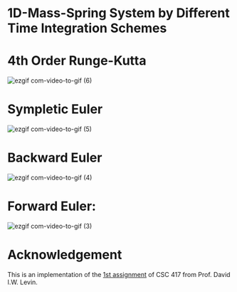 # 1D-Mass-Spring System by Different Time Integration Schemes

# 4th Order Runge-Kutta

![ezgif com-video-to-gif (6)](https://user-images.githubusercontent.com/78880538/218626473-7b82e43b-dbce-4690-a021-65d1f69804bc.gif)


# Sympletic Euler

![ezgif com-video-to-gif (5)](https://user-images.githubusercontent.com/78880538/218626095-bb60e15e-c742-4acc-ae37-5cbc003ec786.gif)


# Backward Euler

![ezgif com-video-to-gif (4)](https://user-images.githubusercontent.com/78880538/218625672-36b7f6d0-8416-4159-8dfe-0989e75416cb.gif)


# Forward Euler:

![ezgif com-video-to-gif (3)](https://user-images.githubusercontent.com/78880538/218625224-27c883bc-e246-4be1-85b2-1ff0d4a79381.gif)


# Acknowledgement
This is an implementation of the [1st assignment](https://github.com/dilevin/CSC417-a1-mass-spring-1d) of CSC 417 from Prof. David I.W. Levin.

